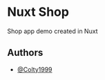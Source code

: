 # Nuxt Shop

Shop app demo created in Nuxt

## Authors

- [@Colty1999](https://github.com/Colty1999)

